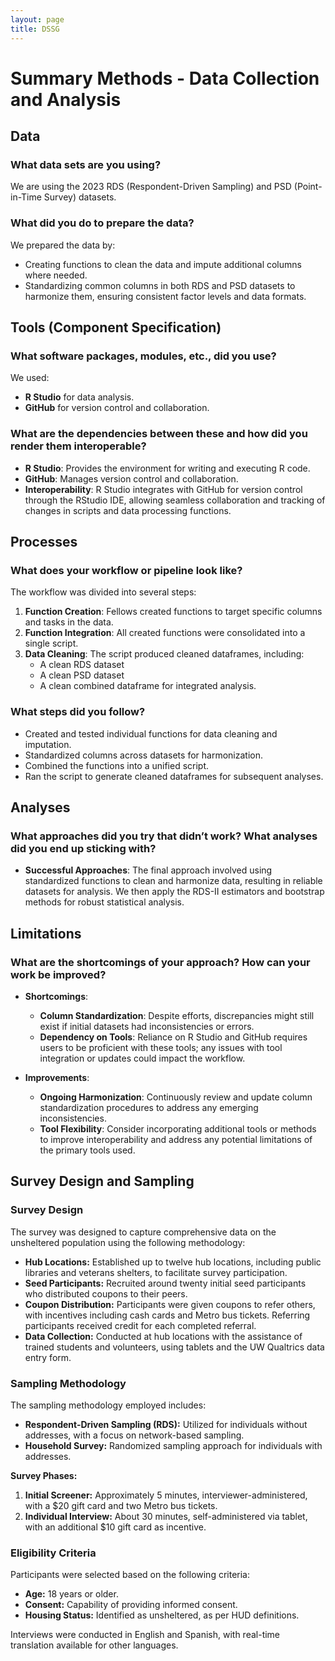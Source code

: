 ```yaml
---
layout: page
title: DSSG
---
```


# Summary Methods - Data Collection and Analysis

## Data

### What data sets are you using?

We are using the 2023 RDS (Respondent-Driven Sampling) and PSD (Point-in-Time Survey) datasets.

### What did you do to prepare the data?

We prepared the data by:
- Creating functions to clean the data and impute additional columns where needed.
- Standardizing common columns in both RDS and PSD datasets to harmonize them, ensuring consistent factor levels and data formats.

## Tools (Component Specification)

### What software packages, modules, etc., did you use?

We used:
- **R Studio** for data analysis.
- **GitHub** for version control and collaboration.

### What are the dependencies between these and how did you render them interoperable?

- **R Studio**: Provides the environment for writing and executing R code.
- **GitHub**: Manages version control and collaboration.
- **Interoperability**: R Studio integrates with GitHub for version control through the RStudio IDE, allowing seamless collaboration and tracking of changes in scripts and data processing functions.

## Processes

### What does your workflow or pipeline look like?

The workflow was divided into several steps:
1. **Function Creation**: Fellows created functions to target specific columns and tasks in the data.
2. **Function Integration**: All created functions were consolidated into a single script.
3. **Data Cleaning**: The script produced cleaned dataframes, including:
   - A clean RDS dataset
   - A clean PSD dataset
   - A clean combined dataframe for integrated analysis.

### What steps did you follow?

- Created and tested individual functions for data cleaning and imputation.
- Standardized columns across datasets for harmonization.
- Combined the functions into a unified script.
- Ran the script to generate cleaned dataframes for subsequent analyses.

## Analyses

### What approaches did you try that didn’t work? What analyses did you end up sticking with?

- **Successful Approaches**: The final approach involved using standardized functions to clean and harmonize data, resulting in reliable datasets for analysis. We then apply the RDS-II estimators and bootstrap methods for robust statistical analysis.

## Limitations

### What are the shortcomings of your approach? How can your work be improved?

- **Shortcomings**:
  - **Column Standardization**: Despite efforts, discrepancies might still exist if initial datasets had inconsistencies or errors.
  - **Dependency on Tools**: Reliance on R Studio and GitHub requires users to be proficient with these tools; any issues with tool integration or updates could impact the workflow.

- **Improvements**:
  - **Ongoing Harmonization**: Continuously review and update column standardization procedures to address any emerging inconsistencies.
  - **Tool Flexibility**: Consider incorporating additional tools or methods to improve interoperability and address any potential limitations of the primary tools used.
 
## Survey Design and Sampling

### Survey Design

The survey was designed to capture comprehensive data on the unsheltered population using the following methodology:

- **Hub Locations:** Established up to twelve hub locations, including public libraries and veterans shelters, to facilitate survey participation.
- **Seed Participants:** Recruited around twenty initial seed participants who distributed coupons to their peers.
- **Coupon Distribution:** Participants were given coupons to refer others, with incentives including cash cards and Metro bus tickets. Referring participants received credit for each completed referral.
- **Data Collection:** Conducted at hub locations with the assistance of trained students and volunteers, using tablets and the UW Qualtrics data entry form.

### Sampling Methodology

The sampling methodology employed includes:

- **Respondent-Driven Sampling (RDS):** Utilized for individuals without addresses, with a focus on network-based sampling.
- **Household Survey:** Randomized sampling approach for individuals with addresses.

**Survey Phases:**

1. **Initial Screener:** Approximately 5 minutes, interviewer-administered, with a $20 gift card and two Metro bus tickets.
2. **Individual Interview:** About 30 minutes, self-administered via tablet, with an additional $10 gift card as incentive.

### Eligibility Criteria

Participants were selected based on the following criteria:

- **Age:** 18 years or older.
- **Consent:** Capability of providing informed consent.
- **Housing Status:** Identified as unsheltered, as per HUD definitions.

Interviews were conducted in English and Spanish, with real-time translation available for other languages.

